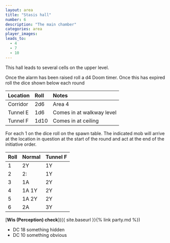```yaml
---
layout: area
title: "Stasis hall"
number: 6
description: "The main chamber"
categories: area
player_images:
leads_to:
  - 4
  - 7
  - 10
---
```


This hall leads to several cells on the upper level.

Once the alarm has been raised roll a d4 Doom timer.  Once this has expired roll the dice shown below each round

| Location | Roll | Notes |
|:--------|:--------|:--------|
| Corridor | 2d6 | Area 4 |
| Tunnel E | 1d6 | Comes in at walkway level |
| Tunnel F | 1d10 | Comes in at ceiling |

For each 1 on the dice roll on the spawn table.  The indicated mob will arrive at the location in question at the start of the round and act at the end of the initiative order.

| Roll | Normal | Tunnel F |
|:--------|:--------|:--------|
| 1 | 2Y | 1Y |
| 2 | 2: | 1Y |
| 3 | 1A | 2Y |
| 4 | 1A 1Y | 2Y |
| 5 | 1A 2Y | 2Y |
| 6 | 2A | 3Y |


[**Wis (Perception) check**]({{ site.baseurl }}{% link party.md %})
* DC 18 something hidden
* DC 10 something obvious


